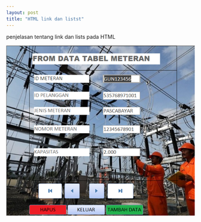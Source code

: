 ```yaml
---
layout: post
title: "HTML link dan listst"
---
```

penjelasan tentang link dan lists pada HTML

![html link dan lists](/assets/images/gambar.png)